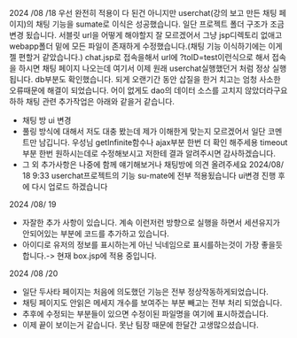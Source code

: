 2024 /08 /18
우선 완전히 적용이 다 된건 아니지만 userchat(강의 보고 만든 채팅 페이지)의 채팅 기능을 sumate로 이식은 성공했습니다.
일단 프로젝트 폴더 구조가 조금 변경 됬습니다. 서블릿 url을 어떻게 해야할지 잘 모르겠어서 그냥 jsp디렉토리 없애고 webapp폴더 밑에 모든 파일이 존재하게 수정했습니다.(채팅 기능 이식하기에는 이게 젤 편할거 같았습니다.)
chat.jsp로 접속을해서 url에 ?toID=test이런식으로 해서 접속을 하시면 채팅 페이지 나오는데 여기서 이제 원래 userchat실행했던거 처럼 정상 실행 됩니다. db부분도 확인했습니다.
되게 오랜기간 동안 삽질을 한거 치고는 엄청 사소한 오류때문에 해결이 되었습니다. 어이 없게도 dao의 데이터 소스를 고치지 않았더라구요 하하
채팅 관련 추가작업은 아래와 같을거 같습니다.
- 채팅 방 ui 변경
- 풀링 방식에 대해서 저도 대충 봤는데 제가 이해한게 맞는지 모르겠어서 일단 코멘트만 남깁니다. 우성님 getInfinite함수나 ajax부분 한번 더 확인 해주세용 timeout부분 한번 원하시는데로 수정해보시고 저한테 결과 알려주시면 감사하겠습니다.
- 그 외 추가사항은 나중에 함께 얘기해보거나 채팅방에 의견 올려주세요
2024/08/ 18 9:33
userchat프로젝트의 기능 su-mate에 전부 적용됬습니다
ui변경 진행 후에 다시 업로드 하겠습니다

2024 /08/ 19
- 자잘한 추가 사항이 있습니다. 계속 이런저런 방향으로 실행을 하면서 세션유지가 안되어있는 부분에 코드를 추가하고 있습니다.
- 아이디로 유저의 정보를 표시하는게 아닌 닉네임으로 표시를하는것이 가장 좋을듯 합니다.-> 현재 box.jsp에 적용 중입니다.

2024 /08 /20
- 일단 두사타 페이지는 처음에 의도했던 기능은 전부 정상작동하게되었습니다.
- 채팅 페이지도 안읽은 메세지 개수를 보여주는 부분 빼고는 전부 처리 되었습니다.
- 추후에 수정되는 부분들이 있으면 수정이된 파일명을 여기에 표시하겠습니다.
- 이제 끝이 보이는거 같습니다. 못난 팀장 때문에 한달간 고생많으셨습니다.
